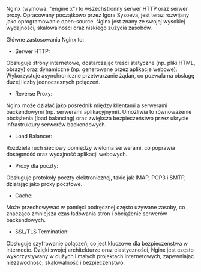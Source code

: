 Nginx (wymowa: "engine x") to wszechstronny serwer HTTP oraz serwer proxy. Opracowany początkowo przez Igora Sysoeva, jest teraz rozwijany jako oprogramowanie open-source. Nginx jest znany ze swojej wysokiej wydajności, skalowalności oraz niskiego zużycia zasobów.

Główne zastosowania Nginx to:

* Serwer HTTP:

Obsługuje strony internetowe, dostarczając treści statyczne (np. pliki HTML, obrazy) oraz dynamiczne (np. generowane przez aplikacje webowe).
Wykorzystuje asynchroniczne przetwarzanie żądań, co pozwala na obsługę dużej liczby jednoczesnych połączeń.
* Reverse Proxy:

Nginx może działać jako pośrednik między klientami a serwerami backendowymi (np. serwerami aplikacyjnymi). Umożliwia to równoważenie obciążenia (load balancing) oraz zwiększa bezpieczeństwo przez ukrycie infrastruktury serwerów backendowych.
* Load Balancer:

Rozdziela ruch sieciowy pomiędzy wieloma serwerami, co poprawia dostępność oraz wydajność aplikacji webowych.
* Proxy dla poczty:

Obsługuje protokoły poczty elektronicznej, takie jak IMAP, POP3 i SMTP, działając jako proxy pocztowe.
* Cache:

Może przechowywać w pamięci podręcznej często używane zasoby, co znacząco zmniejsza czas ładowania stron i obciążenie serwerów backendowych.
* SSL/TLS Termination:

Obsługuje szyfrowanie połączeń, co jest kluczowe dla bezpieczeństwa w internecie.
Dzięki swojej architekturze oraz elastyczności, Nginx jest często wykorzystywany w dużych i małych projektach internetowych, zapewniając niezawodność, skalowalność i bezpieczeństwo.